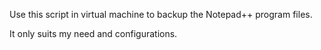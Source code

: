 Use this script in virtual machine to backup the Notepad++ program files.

It only suits my need and configurations.